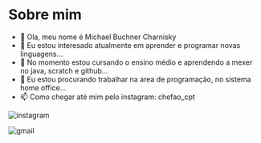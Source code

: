 #   Sobre mim
- 👋 Ola, meu nome é Michael Buchner Charnisky
- 👀 Eu estou interesado atualmente em aprender e programar novas linguagens...
- 🌱 No momento estou cursando o ensino médio e aprendendo a mexer no java, scratch e github...
- 💞️ Eu estou procurando trabalhar na area de programação, no sistema home office...
- 📫 Como chegar até mim pelo instagram: chefao_cpt 

![instagram](https://img.shields.io/badge/Instagram-E4405F?style=for-the-badge&logo=instagram&logoColor=white)

![gmail](https://img.shields.io/badge/Gmail-D14836?style=for-the-badge&logo=gmail&logoColor=white)

